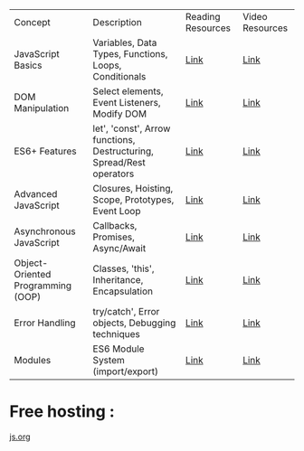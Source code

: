 |                                   |                                                                      |                                                                                                       |                                                     |
| --------------------------------- | -------------------------------------------------------------------- | ----------------------------------------------------------------------------------------------------- | --------------------------------------------------- |
| Concept                           | Description                                                          | Reading Resources                                                                                     | Video Resources                                     |
| JavaScript Basics                 | Variables, Data Types, Functions, Loops, Conditionals                | [Link](https://developer.mozilla.org/en-US/docs/Learn/Getting_started_with_the_web/JavaScript_basics) | [Link](https://www.youtube.com/watch?v=W6NZfCO5SIk) |
| DOM Manipulation                  | Select elements, Event Listeners, Modify DOM                         | [Link](https://developer.mozilla.org/en-US/docs/Web/API/Document_Object_Model)                        | [Link](https://www.youtube.com/watch?v=0ik6X4DJKCc) |
| ES6+ Features                     | let', 'const', Arrow functions, Destructuring, Spread/Rest operators | [Link](https://javascript.info/es-modern)                                                             | [Link](https://www.youtube.com/watch?v=IEf1KAcK6A8) |
| Advanced JavaScript               | Closures, Hoisting, Scope, Prototypes, Event Loop                    | [Link](https://github.com/getify/You-Dont-Know-JS)                                                    | [Link](https://www.youtube.com/watch?v=SBwoFkRjZvE) |
| Asynchronous JavaScript           | Callbacks, Promises, Async/Await                                     | [Link](https://javascript.info/async)                                                                 | [Link](https://www.youtube.com/watch?v=PoRJizFvM7s) |
| Object-Oriented Programming (OOP) | Classes, 'this', Inheritance, Encapsulation                          | [Link](https://developer.mozilla.org/en-US/docs/Learn/JavaScript/Objects/Object-oriented_JS)          | [Link](https://www.youtube.com/watch?v=PFmuCDHHpwk) |
| Error Handling                    | try/catch', Error objects, Debugging techniques                      | [Link](https://javascript.info/error-handling)                                                        | [Link](https://www.youtube.com/watch?v=7oIAs-0G4mw) |
| Modules                           | ES6 Module System (import/export)                                    | [Link](https://developer.mozilla.org/en-US/docs/Web/JavaScript/Guide/Modules)                         | [Link](https://www.youtube.com/watch?v=cRHQNNcYf6s) |



# Free hosting : 
[js.org](https://js.org/?)
